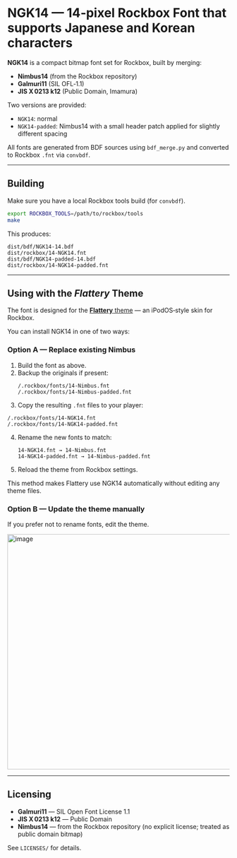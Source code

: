 # NGK14 — 14‑pixel Rockbox Font that supports Japanese and Korean characters

**NGK14** is a compact bitmap font set for Rockbox, built by merging:

- **Nimbus14** (from the Rockbox repository)
- **Galmuri11** (SIL OFL‑1.1)
- **JIS X 0213 k12** (Public Domain, Imamura)

Two versions are provided:

- `NGK14`: normal
- `NGK14‑padded`: Nimbus14 with a small header patch applied for slightly different spacing

All fonts are generated from BDF sources using `bdf_merge.py` and converted to Rockbox `.fnt` via `convbdf`.

---

## Building

Make sure you have a local Rockbox tools build (for `convbdf`).

```bash
export ROCKBOX_TOOLS=/path/to/rockbox/tools
make
```

This produces:

```
dist/bdf/NGK14-14.bdf
dist/rockbox/14-NGK14.fnt
dist/bdf/NGK14-padded-14.bdf
dist/rockbox/14-NGK14-padded.fnt
```

---

## Using with the *Flattery* Theme

The font is designed for the [**Flattery**](https://themes.rockbox.org/index.php?themeid=3462)[ theme](https://themes.rockbox.org/index.php?themeid=3462) — an iPodOS‑style skin for Rockbox.

You can install NGK14 in one of two ways:

### Option A — Replace existing Nimbus

1. Build the font as above.
2. Backup the originals if present:
   ```
   /.rockbox/fonts/14-Nimbus.fnt
   /.rockbox/fonts/14-Nimbus-padded.fnt
   ```
3. Copy the resulting `.fnt` files to your player:
```
/.rockbox/fonts/14-NGK14.fnt
/.rockbox/fonts/14-NGK14-padded.fnt
```
4. Rename the new fonts to match:
   ```
   14-NGK14.fnt → 14-Nimbus.fnt
   14-NGK14-padded.fnt → 14-Nimbus-padded.fnt
   ```
5. Reload the theme from Rockbox settings.

This method makes Flattery use NGK14 automatically without editing any theme files.

### Option B — Update the theme manually

If you prefer not to rename fonts, edit the theme. 

<img width="1521" height="533" alt="image" src="https://github.com/user-attachments/assets/63c133dd-7aea-427e-86e2-13f49d053445" />

---

## Licensing

- **Galmuri11** — SIL Open Font License 1.1
- **JIS X 0213 k12** — Public Domain
- **Nimbus14** — from the Rockbox repository (no explicit license; treated as public domain bitmap)

See `LICENSES/` for details.

